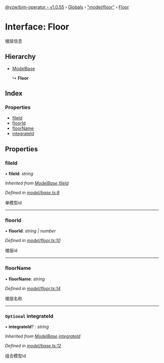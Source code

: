 [@yzw/bim-operator - v1.0.55](../README.md) › [Globals](../globals.md) › ["model/floor"](../modules/_model_floor_.md) › [Floor](_model_floor_.floor.md)

# Interface: Floor

楼层信息

## Hierarchy

* [ModelBase](_model_base_.modelbase.md)

  ↳ **Floor**

## Index

### Properties

* [fileId](_model_floor_.floor.md#fileid)
* [floorId](_model_floor_.floor.md#floorid)
* [floorName](_model_floor_.floor.md#floorname)
* [integrateId](_model_floor_.floor.md#optional-integrateid)

## Properties

###  fileId

• **fileId**: *string*

*Inherited from [ModelBase](_model_base_.modelbase.md).[fileId](_model_base_.modelbase.md#fileid)*

*Defined in [model/base.ts:8](https://github.com/youkaisteve/bim-operator/blob/20b4753/src/model/base.ts#L8)*

单模型id

___

###  floorId

• **floorId**: *string | number*

*Defined in [model/floor.ts:10](https://github.com/youkaisteve/bim-operator/blob/20b4753/src/model/floor.ts#L10)*

楼层id

___

###  floorName

• **floorName**: *string*

*Defined in [model/floor.ts:14](https://github.com/youkaisteve/bim-operator/blob/20b4753/src/model/floor.ts#L14)*

楼层名称

___

### `Optional` integrateId

• **integrateId**? : *string*

*Inherited from [ModelBase](_model_base_.modelbase.md).[integrateId](_model_base_.modelbase.md#optional-integrateid)*

*Defined in [model/base.ts:12](https://github.com/youkaisteve/bim-operator/blob/20b4753/src/model/base.ts#L12)*

组合模型id
